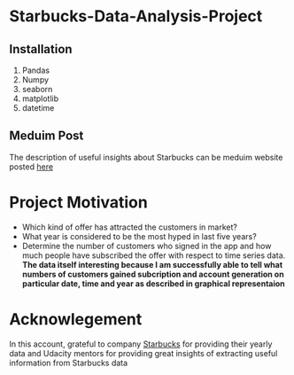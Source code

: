 # Starbucks-Data-Analysis-Project
## Installation
 1. Pandas
 2. Numpy
 3. seaborn
 4. matplotlib
 5. datetime
## Meduim Post 
The description of useful insights about Starbucks can be meduim website posted [here](https://medium.com/@muhammadhaleem/starbucks-data-analysis-project-a7eec3be9202)
# Project Motivation
* Which kind of offer has attracted the customers in market?
* What year is considered to be the most hyped in last five years?
* Determine the number of customers who signed in the app and how much people have subscribed the offer with respect to time series data.
**The data itself interesting because I am successfully able to tell what numbers of customers gained subcription and account generation on particular date, time and year as described in graphical representaion**

# Acknowlegement
In this account, grateful to company [Starbucks](https://www.starbucks.com/) for providing their yearly data and Udacity mentors for providing great insights of extracting useful information from Starbucks data
